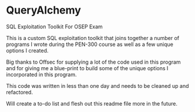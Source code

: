# QueryAlchemy
SQL Exploitation Toolkit For OSEP Exam

This is a custom SQL exploitation toolkit that joins together a number of programs I wrote during the PEN-300 course as well as a few unique options I created.

Big thanks to Offsec for supplying a lot of the code used in this program and for giving me a blue-print to build some of the unique options I incorporated in this program.

This code was written in less than one day and needs to be cleaned up and refactored.

Will create a to-do list and flesh out this readme file more in the future.
